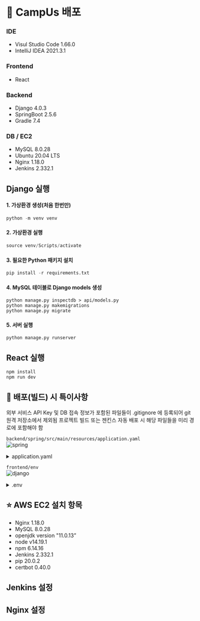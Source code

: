 # 📄 CampUs 배포

### IDE
- Visul Studio Code 1.66.0
- IntelliJ IDEA 2021.3.1

### Frontend
- React

### Backend
- Django 4.0.3
- SpringBoot 2.5.6
- Gradle 7.4  

### DB / EC2
- MySQL 8.0.28
- Ubuntu 20.04 LTS
- Nginx 1.18.0
- Jenkins 2.332.1

## Django 실행
#### 1. 가상환경 생성(처음 한번만)
  
```python
python -m venv venv
```
#### 2. 가상환경 실행

```python
source venv/Scripts/activate
```
#### 3. 필요한 Python 패키지 설치

```python
pip install -r requirements.txt
```

#### 4. MySQL 테이블로 Django models 생성

```shell
python manage.py inspectdb > api/models.py
python manage.py makemigrations
python manage.py migrate
```

#### 5. 서버 실행

```
python manage.py runserver
```

## React 실행
  
```
npm install
npm run dev
```

## 📌 배포(빌드) 시 특이사항
외부 서비스 API Key 및 DB 접속 정보가 포함된 파일들이 .gitignore 에 등록되어 git 원격 저장소에서 제외됨
프로젝트 빌드 또는 젠킨스 자동 배포 시 해당 파일들을 미리 경로에 포함해야 함

`backend/spring/src/main/resources/application.yaml`  
![spring](https://user-images.githubusercontent.com/50658153/162027359-d922b0f2-4b7b-4931-96a6-448aad238042.png)

<details>
<summary>application.yaml</summary>
<div markdown="1">

```yaml
server:
  port: 8080

spring:
  datasource:
    driver-class-name: com.mysql.cj.jdbc.Driver
    url: jdbc:mysql://j6c103.p.ssafy.io:3306/camping?serverTimezone=Asia/Seoul
    username: USER NAME
    password: PASSWORD
  jpa:
    open-in-view: false
    hibernate:
      ddl-auto:
    properties:
      hibernate:
        format_sql: true
        show-sql: true
cloud:
  aws:
    credentials:
      accessKey: "AWS ACCESS KEY"
      secretKey: "AWS SECRET KYE"
    s3:
      bucket: c103-camping
    region:
      static: ap-northeast-2
    stack:
      auto: false
api:
  naver:
    clientId: "NAVER CLIENT ID"
    clientSecret: "NAVER CLIENT SECRET"

logging.level.com.ssafy.camping: debug
```

</div>
</details>

`frontend/env`  
![django](https://user-images.githubusercontent.com/50658153/162027541-d334f02a-fbe8-445d-b564-6a837147a77e.png)

<details>
<summary>.env</summary>
<div markdown="1">

```
NEXT_PUBLIC_KAKAO_JAVASCRIPT_KEY= 카카오 API 키
```

</div>
</details>

## ⭐ AWS EC2 설치 항목
- Nginx 1.18.0
- MySQL 8.0.28
- openjdk version "11.0.13”
- node v14.19.1
- npm 6.14.16
- Jenkins 2.332.1
- pip 20.0.2
- certbot 0.40.0

## Jenkins 설정
## Nginx 설정
